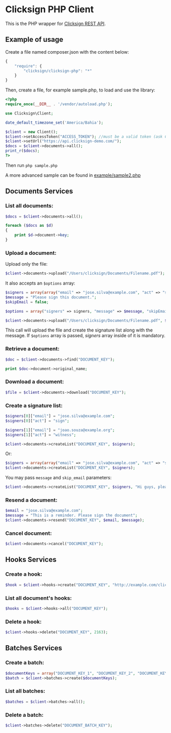 # Clicksign PHP Client

This is the PHP wrapper for [Clicksign REST API](http://clicksign.readme.io).

## Example of usage

Create a file named composer.json with the content below:

```javascript
{
    "require": {
        "clicksign/clicksign-php": "*"
    }
}
```

Then, create a file, for example sample.php, to load and use the library:

```php
<?php
require_once(__DIR__ . '/vendor/autoload.php');

use Clicksign\Client;

date_default_timezone_set('America/Bahia');

$client = new Client();
$client->setAccessToken("ACCESS_TOKEN"); //must be a valid token (ask Clicksign support team for a a valid token)
$client->setUrl("https://api.clicksign-demo.com/");
$docs = $client->documents->all();
print_r($docs);
?>
```

Then run `php sample.php`

A more advanced sample can be found in [example/sample2.php](example/sample2.php)

## Documents Services

### List all documents:

```php
$docs = $client->documents->all();

foreach ($docs as $d)
{
    print $d->document->key;
}
```

### Upload a document:

Upload only the file:

```php
$client->documents->upload("/Users/clicksign/Documents/Filename.pdf");
```

It also accepts an ```$options``` array:
```php
$signers = array(array("email" => "jose.silva@example.com", "act" => "sign"), array("email" => "joao.souza@example.org", "act" => "witness"));
$message = "Please sign this document.";
$skipEmail = false;

$options = array("signers" => signers, "message" => $message, "skipEmail" => $skipEmail);

$client->documents->upload("/Users/clicksign/Documents/Filename.pdf", $options);
```

This call will upload the file and create the signature list along with the message. If ```$options``` array is passed, _signers_ array inside of it is mandatory.

### Retrieve a document:

```php
$doc = $client->documents->find("DOCUMENT_KEY");

print $doc->document->original_name;
```

### Download a document:

```php
$file = $client->documents->download("DOCUMENT_KEY");
```

### Create a signature list:

```php
$signers[0]["email"] = "jose.silva@example.com";
$signers[0]["act"] = "sign";

$signers[1]["email"] = "joao.souza@example.org";
$signers[1]["act"] = "witness";

$client->documents->createList("DOCUMENT_KEY", $signers);
```

Or:

```php
$signers = array(array("email" => "jose.silva@example.com", "act" => "sign"), array("email" => "joao.souza@example.org", "act" => "witness"));
$client->documents->createList("DOCUMENT_KEY", $signers);
```

You may pass `message` and `skip_email` parameters:

```php
$client->documents->createList("DOCUMENT_KEY", $signers, "Hi guys, please sign this document.", false);
```

### Resend a document:

```php
$email = "jose.silva@example.com";
$message = "This is a reminder. Please sign the document";
$client->documents->resend("DOCUMENT_KEY", $email, $message);
```

### Cancel document:

```php
$client->documents->cancel("DOCUMENT_KEY");
```

## Hooks Services

### Create a hook:

```php
$hook = $client->hooks->create("DOCUMENT_KEY", "http://example.com/clicksign/callback.php");
```

### List all document's hooks:

```php
$hooks = $client->hooks->all("DOCUMENT_KEY");
```

### Delete a hook:

```php
$client->hooks->delete("DOCUMENT_KEY", 2163);
```

## Batches Services

### Create a batch:

```php
$documentKeys = array("DOCUMENT_KEY_1", "DOCUMENT_KEY_2", "DOCUMENT_KEY_3");
$batch = $client->batches->create($documentKeys);
```

### List all batches:

```php
$batches = $client->batches->all();
```

### Delete a batch:

```php
$client->batches->delete("DOCUMENT_BATCH_KEY");
```
